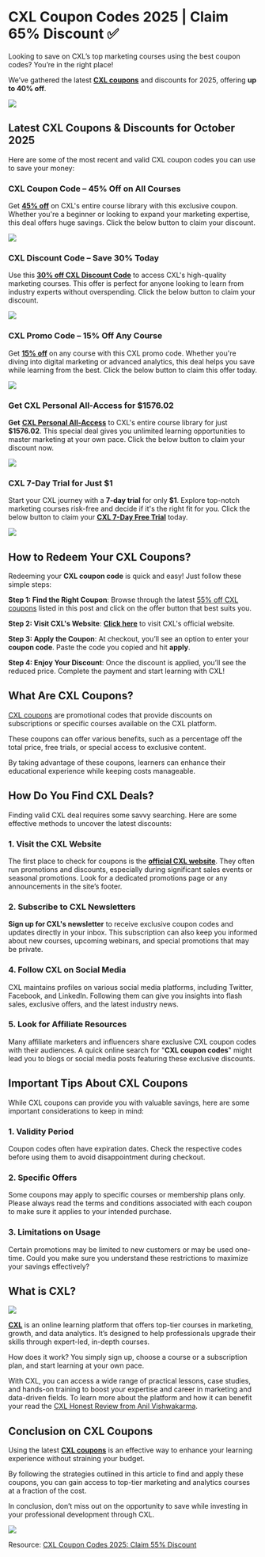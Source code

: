 # CXL Coupon Codes 2025 | Claim 65% Discount ✅

Looking to save on CXL’s top marketing courses using the best coupon codes? You’re in the right place!

We’ve gathered the latest [**CXL coupons**](https://yupbeat.com/blog/cxl-review/) and discounts for 2025, offering **up to 40% off**.

[
![](https://media.licdn.com/dms/image/v2/D5612AQFiT4n2Gjhieg/article-inline_image-shrink_1500_2232/article-inline_image-shrink_1500_2232/0/1729359984565?e=1743033600&v=beta&t=XpWnyi6x3L17Dnc8ztp7g5bXZ1odBUgJWDV0T5fXT3w)
](https://bit.ly/3OritUT)

## Latest CXL Coupons & Discounts for October 2025

Here are some of the most recent and valid CXL coupon codes you can use to save your money:

### CXL Coupon Code – 45% Off on All Courses

Get [**45% off**](https://bit.ly/3OritUT) on CXL's entire course library with this exclusive coupon. Whether you're a beginner or looking to expand your marketing expertise, this deal offers huge savings. Click the below button to claim your discount.

[
![](https://media.licdn.com/dms/image/v2/D5612AQH7s-zJuzuQzA/article-inline_image-shrink_1500_2232/article-inline_image-shrink_1500_2232/0/1729359884078?e=1743033600&v=beta&t=O45S41FTtCb0OgAEnNGYWD8kFrswznSY-oDrp2J0tVo)
](https://bit.ly/3OritUT)

### CXL Discount Code – Save 30% Today

Use this [**30% off CXL Discount Code**](https://bit.ly/3OritUT) to access CXL's high-quality marketing courses. This offer is perfect for anyone looking to learn from industry experts without overspending. Click the below button to claim your discount.

[
![](https://media.licdn.com/dms/image/v2/D5612AQFSQDvU0pYMKQ/article-inline_image-shrink_1500_2232/article-inline_image-shrink_1500_2232/0/1729359888212?e=1743033600&v=beta&t=6lkQbC0k3U-w4vqxQax756qhjdG5bUY-fkoVxPOXmg4)
](https://bit.ly/3OritUT)

### CXL Promo Code – 15% Off Any Course

Get [**15% off**](https://bit.ly/3OritUT) on any course with this CXL promo code. Whether you're diving into digital marketing or advanced analytics, this deal helps you save while learning from the best. Click the below button to claim this offer today.

[
![](https://media.licdn.com/dms/image/v2/D5612AQHEowUqRSfL6A/article-inline_image-shrink_1500_2232/article-inline_image-shrink_1500_2232/0/1729359892367?e=1743033600&v=beta&t=wlsPunM6k_L8n_gvIBfyVxb3BmQG9o-dic16WCtY_xU)
](https://bit.ly/3OritUT)

### Get CXL Personal All-Access for $1576.02

**Get** [**CXL Personal All-Access**](https://bit.ly/3OritUT) to CXL's entire course library for just **$1576.02**. This special deal gives you unlimited learning opportunities to master marketing at your own pace. Click the below button to claim your discount now.

[
![](https://media.licdn.com/dms/image/v2/D5612AQFZke3CWzzgHA/article-inline_image-shrink_1500_2232/article-inline_image-shrink_1500_2232/0/1729359895008?e=1743033600&v=beta&t=tGvfa0wpw6wR1q_bsLZj8v6E7GrAnwrBfnxySh1ro5A)
](https://bit.ly/3OritUT)

### CXL 7-Day Trial for Just $1

Start your CXL journey with a **7-day trial** for only **$1**. Explore top-notch marketing courses risk-free and decide if it's the right fit for you. Click the below button to claim your [**CXL 7-Day Free Trial**](https://bit.ly/3OritUT) today.

[
![](https://media.licdn.com/dms/image/v2/D5612AQHwJTFZd6bvxw/article-inline_image-shrink_1500_2232/article-inline_image-shrink_1500_2232/0/1729359899201?e=1743033600&v=beta&t=Vvidny7O0M8Xw2Erb8m-0--rxNHd83Q5siUWrTmIZlE)
](https://bit.ly/3OritUT)

## How to Redeem Your CXL Coupons?

Redeeming your **CXL coupon code** is quick and easy! Just follow these simple steps:

**Step 1: Find the Right Coupon**: Browse through the latest [55% off CXL coupons](https://xlcoupons.com/) listed in this post and click on the offer button that best suits you.

**Step 2: Visit CXL's Website**: [**Click here**](https://bit.ly/3OritUT) to visit CXL's official website.

**Step 3: Apply the Coupon**: At checkout, you’ll see an option to enter your **coupon code**. Paste the code you copied and hit **apply**.

**Step 4: Enjoy Your Discount**: Once the discount is applied, you’ll see the reduced price. Complete the payment and start learning with CXL!

## What Are CXL Coupons?

[CXL coupons](https://bit.ly/3OritUT) are promotional codes that provide discounts on subscriptions or specific courses available on the CXL platform.

These coupons can offer various benefits, such as a percentage off the total price, free trials, or special access to exclusive content.

By taking advantage of these coupons, learners can enhance their educational experience while keeping costs manageable.

## How Do You Find CXL Deals?

Finding valid CXL deal requires some savvy searching. Here are some effective methods to uncover the latest discounts:

### 1. Visit the CXL Website

The first place to check for coupons is the [**official CXL website**](https://bit.ly/3OritUT). They often run promotions and discounts, especially during significant sales events or seasonal promotions. Look for a dedicated promotions page or any announcements in the site’s footer.

### 2. Subscribe to CXL Newsletters

**Sign up for CXL's newsletter** to receive exclusive coupon codes and updates directly in your inbox. This subscription can also keep you informed about new courses, upcoming webinars, and special promotions that may be private.

### 4. Follow CXL on Social Media

CXL maintains profiles on various social media platforms, including Twitter, Facebook, and LinkedIn. Following them can give you insights into flash sales, exclusive offers, and the latest industry news.

### 5. Look for Affiliate Resources

Many affiliate marketers and influencers share exclusive CXL coupon codes with their audiences. A quick online search for "**CXL coupon codes**" might lead you to blogs or social media posts featuring these exclusive discounts.

## Important Tips About CXL Coupons

While CXL coupons can provide you with valuable savings, here are some important considerations to keep in mind:

### 1. Validity Period

Coupon codes often have expiration dates. Check the respective codes before using them to avoid disappointment during checkout.

### 2. Specific Offers

Some coupons may apply to specific courses or membership plans only. Please always read the terms and conditions associated with each coupon to make sure it applies to your intended purchase.

### 3. Limitations on Usage

Certain promotions may be limited to new customers or may be used one-time. Could you make sure you understand these restrictions to maximize your savings effectively?

## What is CXL?

![](https://media.licdn.com/dms/image/v2/D5612AQH5SJAlkCehag/article-inline_image-shrink_1500_2232/article-inline_image-shrink_1500_2232/0/1729359620829?e=1743033600&v=beta&t=9ZgX0Z9NrJcuja8bUrIU0BEeeveFEAWrhXfQJhKo460)

[**CXL**](https://bit.ly/3OritUT) is an online learning platform that offers top-tier courses in marketing, growth, and data analytics. It’s designed to help professionals upgrade their skills through expert-led, in-depth courses.

How does it work? You simply sign up, choose a course or a subscription plan, and start learning at your own pace.

With CXL, you can access a wide range of practical lessons, case studies, and hands-on training to boost your expertise and career in marketing and data-driven fields. To learn more about the platform and how it can benefit your read the [CXL Honest Review from Anil Vishwakarma](https://www.linkedin.com/pulse/cxl-review-institute-worth-my-experience-anil-vishwakarma-aqabc/).

## Conclusion on CXL Coupons

Using the latest [**CXL coupons**](https://bit.ly/3OritUT) is an effective way to enhance your learning experience without straining your budget.

By following the strategies outlined in this article to find and apply these coupons, you can gain access to top-tier marketing and analytics courses at a fraction of the cost.

In conclusion, don’t miss out on the opportunity to save while investing in your professional development through CXL.

[
![](https://media.licdn.com/dms/image/v2/D5612AQED00xmRq57AQ/article-inline_image-shrink_1500_2232/article-inline_image-shrink_1500_2232/0/1729359969187?e=1743033600&v=beta&t=2v22mwhUWGKTu13w07oLYrUliuIDIv_9CoZkLstbcCo)
](https://bit.ly/3OritUT)

Resource: [CXL Coupon Codes 2025: Claim 55% Discount](https://xlcoupons.com/)
